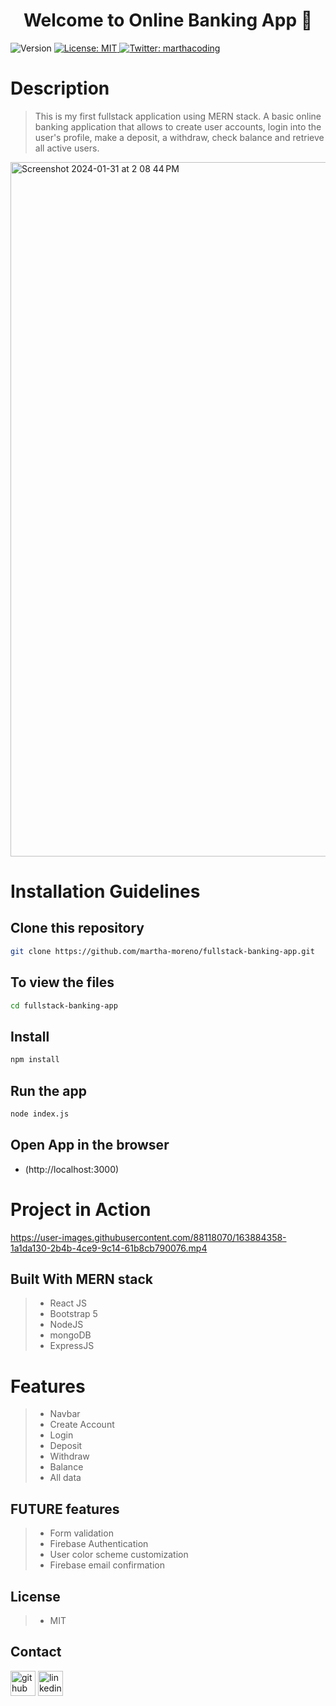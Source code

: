 <h1 align="center">Welcome to Online Banking App 👋</h1>
<p>
  <img alt="Version" src="https://img.shields.io/badge/version-1.0.0-blue.svg?cacheSeconds=2592000" />
  <a href="https://opensource.org/licenses/MIT" target="_blank">
    <img alt="License: MIT" src="https://img.shields.io/badge/License-MIT-yellow.svg" />
  </a>
  <a href="https://twitter.com/marthacoding" target="_blank">
    <img alt="Twitter: marthacoding" src="https://img.shields.io/twitter/follow/marthacoding.svg?style=social" />
  </a>
</p>

# Description
> This is my first fullstack application using MERN stack. A basic online banking application that allows to create user accounts, login into the user's profile, make a deposit, a withdraw, check balance and retrieve all active users. 

<img width="1111" alt="Screenshot 2024-01-31 at 2 08 44 PM" src="https://github.com/martha-moreno/BankingApp/assets/88118070/280c2e95-cfbe-4512-85bb-e0b9ca975c95">


# Installation Guidelines
## Clone this repository 

```sh
git clone https://github.com/martha-moreno/fullstack-banking-app.git
```

## To view the files

```sh
cd fullstack-banking-app
```
## Install

```sh
npm install
```

## Run the app

```sh
node index.js
```

## Open App in the browser 
* (http://localhost:3000)

# Project in Action
https://user-images.githubusercontent.com/88118070/163884358-1a1da130-2b4b-4ce9-9c14-61b8cb790076.mp4

## Built With MERN stack
>- React JS
>- Bootstrap 5
>- NodeJS
>- mongoDB
>- ExpressJS

# Features
>- Navbar
>- Create Account
>- Login
>- Deposit
>- Withdraw
>- Balance
>- All data
## FUTURE features
>- Form validation
>- Firebase Authentication
>- User color scheme customization
>- Firebase email confirmation

## License
>- MIT


## Contact
 [<img src='https://cdn.jsdelivr.net/npm/simple-icons@3.0.1/icons/github.svg' alt='github' height='40'>](https://github.com/martha-moreno/martha-moreno.github.io)  [<img src='https://cdn.jsdelivr.net/npm/simple-icons@3.0.1/icons/linkedin.svg' alt='linkedin' height='40'>](https://www.linkedin.com/in/martha-gissela-moreno/)  

